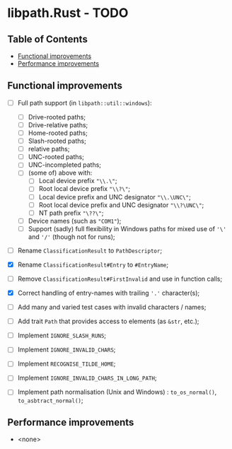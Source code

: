 # libpath.Rust - TODO <!-- omit in toc -->


## Table of Contents <!-- omit in toc -->

- [Functional improvements](#functional-improvements)
- [Performance improvements](#performance-improvements)


## Functional improvements

* [ ] Full path support (in `libpath::util::windows`):
  * [ ] Drive-rooted paths;
  * [ ] Drive-relative paths;
  * [ ] Home-rooted paths;
  * [ ] Slash-rooted paths;
  * [ ] relative paths;
  * [ ] UNC-rooted paths;
  * [ ] UNC-incompleted paths;
  * [ ] (some of) above with:
    * [ ] Local device prefix `"\\.\"`;
    * [ ] Root local device prefix `"\\?\"`;
    * [ ] Local device prefix and UNC designator `"\\.\UNC\"`;
    * [ ] Root local device prefix and UNC designator `"\\?\UNC\"`;
    * [ ] NT path prefix `"\??\"`;
  * [ ] Device names (such as `"COM1"`);
  * [ ] Support (sadly) full flexibility in Windows paths for mixed use of `'\'` and `'/'` (though not for runs);
* [ ] Rename `ClassificationResult` to `PathDescriptor`;
* [x] Rename `ClassificationResult#Entry` to `#EntryName`;
* [ ] Remove `ClassificationResult#FirstInvalid` and use in function calls;
* [x] Correct handling of entry-names with trailing `'.'` character(s);
* [ ] Add many and varied test cases with invalid characters / names;
* [ ] Add trait `Path` that provides access to elements (as `&str`, etc.);
* [ ] Implement `IGNORE_SLASH_RUNS`;
* [ ] Implement `IGNORE_INVALID_CHARS`;
* [ ] Implement `RECOGNISE_TILDE_HOME`;
* [ ] Implement `IGNORE_INVALID_CHARS_IN_LONG_PATH`;
* [ ] Implement path normalisation (Unix and Windows) : `to_os_normal()`, `to_asbtract_normal()`;


## Performance improvements

* \<none>


<!-- ########################### end of file ########################### -->

